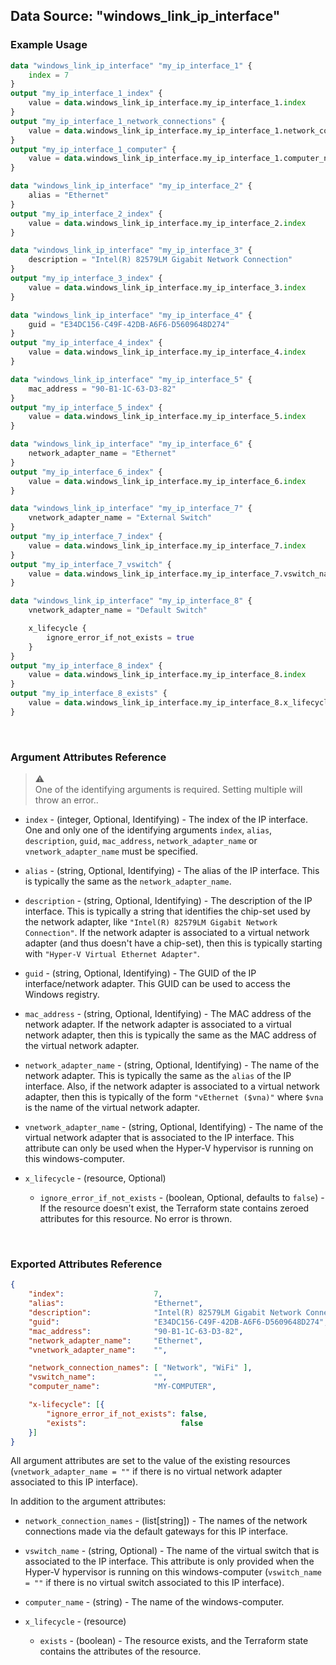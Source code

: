 ## Data Source: "windows_link_ip_interface"

### Example Usage

```terraform
data "windows_link_ip_interface" "my_ip_interface_1" {
    index = 7
}
output "my_ip_interface_1_index" {
    value = data.windows_link_ip_interface.my_ip_interface_1.index
}
output "my_ip_interface_1_network_connections" {
    value = data.windows_link_ip_interface.my_ip_interface_1.network_connection_names
}
output "my_ip_interface_1_computer" {
    value = data.windows_link_ip_interface.my_ip_interface_1.computer_name
}
```

```terraform
data "windows_link_ip_interface" "my_ip_interface_2" {
    alias = "Ethernet"
}
output "my_ip_interface_2_index" {
    value = data.windows_link_ip_interface.my_ip_interface_2.index
}
```

```terraform
data "windows_link_ip_interface" "my_ip_interface_3" {
    description = "Intel(R) 82579LM Gigabit Network Connection"
}
output "my_ip_interface_3_index" {
    value = data.windows_link_ip_interface.my_ip_interface_3.index
}
```

```terraform
data "windows_link_ip_interface" "my_ip_interface_4" {
    guid = "E34DC156-C49F-42DB-A6F6-D5609648D274"
}
output "my_ip_interface_4_index" {
    value = data.windows_link_ip_interface.my_ip_interface_4.index
}
```

```terraform
data "windows_link_ip_interface" "my_ip_interface_5" {
    mac_address = "90-B1-1C-63-D3-82"
}
output "my_ip_interface_5_index" {
    value = data.windows_link_ip_interface.my_ip_interface_5.index
}
```

```terraform
data "windows_link_ip_interface" "my_ip_interface_6" {
    network_adapter_name = "Ethernet"
}
output "my_ip_interface_6_index" {
    value = data.windows_link_ip_interface.my_ip_interface_6.index
}
```

```terraform
data "windows_link_ip_interface" "my_ip_interface_7" {
    vnetwork_adapter_name = "External Switch"
}
output "my_ip_interface_7_index" {
    value = data.windows_link_ip_interface.my_ip_interface_7.index
}
output "my_ip_interface_7_vswitch" {
    value = data.windows_link_ip_interface.my_ip_interface_7.vswitch_name
}
```

```terraform
data "windows_link_ip_interface" "my_ip_interface_8" {
    vnetwork_adapter_name = "Default Switch"

    x_lifecycle {
        ignore_error_if_not_exists = true
    }
}
output "my_ip_interface_8_index" {
    value = data.windows_link_ip_interface.my_ip_interface_8.index
}
output "my_ip_interface_8_exists" {
    value = data.windows_link_ip_interface.my_ip_interface_8.x_lifecycle[0].exists
}
```

<br/>

### Argument Attributes Reference

> :warning:  
> One of the identifying arguments is required.  Setting multiple will throw an error.. 

- `index` - (integer, Optional, Identifying) -  The index of the IP interface.  One and only one of the identifying arguments `index`, `alias`, `description`, `guid`, `mac_address`, `network_adapter_name` or `vnetwork_adapter_name` must be specified.

- `alias` - (string, Optional, Identifying) -  The alias of the IP interface.  This is typically the same as the `network_adapter_name`.

- `description` - (string, Optional, Identifying) -  The description of the IP interface.  This is typically a string that identifies the chip-set used by the network adapter, like `"Intel(R) 82579LM Gigabit Network Connection"`.  If the network adapter is associated to a virtual network adapter (and thus doesn't have a chip-set), then this is typically starting with `"Hyper-V Virtual Ethernet Adapter"`.

- `guid` - (string, Optional, Identifying) -  The GUID of the IP interface/network adapter.  This GUID can be used to access the Windows registry.

- `mac_address` - (string, Optional, Identifying) -  The MAC address of the network adapter.  If the network adapter is associated to a virtual network adapter, then this is typically the same as the MAC address of the virtual network adapter.

- `network_adapter_name` - (string, Optional, Identifying) -  The name of the network adapter.  This is typically the same as the `alias` of the IP interface.  Also, if the network adapter is associated to a virtual network adapter, then this is typically of the form `"vEthernet ($vna)"` where `$vna` is the name of the virtual network adapter. 

- `vnetwork_adapter_name` - (string, Optional, Identifying) -  The name of the virtual network adapter that is associated to the IP interface.  This attribute can only be used when the Hyper-V hypervisor is running on this windows-computer.

- `x_lifecycle` - (resource, Optional)

  - `ignore_error_if_not_exists` - (boolean, Optional, defaults to `false`) -  If the resource doesn't exist, the Terraform state contains zeroed attributes for this resource.  No error is thrown.

<br/>

### Exported Attributes Reference

```json
{
    "index":                    7,
    "alias":                    "Ethernet",
    "description":              "Intel(R) 82579LM Gigabit Network Connection",
    "guid":                     "E34DC156-C49F-42DB-A6F6-D5609648D274",
    "mac_address":              "90-B1-1C-63-D3-82",
    "network_adapter_name":     "Ethernet",
    "vnetwork_adapter_name":    "",

    "network_connection_names": [ "Network", "WiFi" ],
    "vswitch_name":             "",
    "computer_name":            "MY-COMPUTER",

    "x-lifecycle": [{
        "ignore_error_if_not_exists": false,
        "exists":                     false
    }]
}
```

All argument attributes are set to the value of the existing resources (`vnetwork_adapter_name = ""` if there is no virtual network adapter associated to this IP interface).

In addition to the argument attributes:

- `network_connection_names` - (list[string]) -  The names of the network connections made via the default gateways for this IP interface.
 
- `vswitch_name` - (string, Optional) -  The name of the virtual switch that is associated to the IP interface.  This attribute is only provided when the Hyper-V hypervisor is running on this windows-computer (`vswitch_name = ""` if there is no virtual switch associated to this IP interface).

- `computer_name` - (string) -  The name of the windows-computer.

- `x_lifecycle` - (resource)

  - `exists` - (boolean) -  The resource exists, and the Terraform state contains the attributes of the resource.

<br/>
